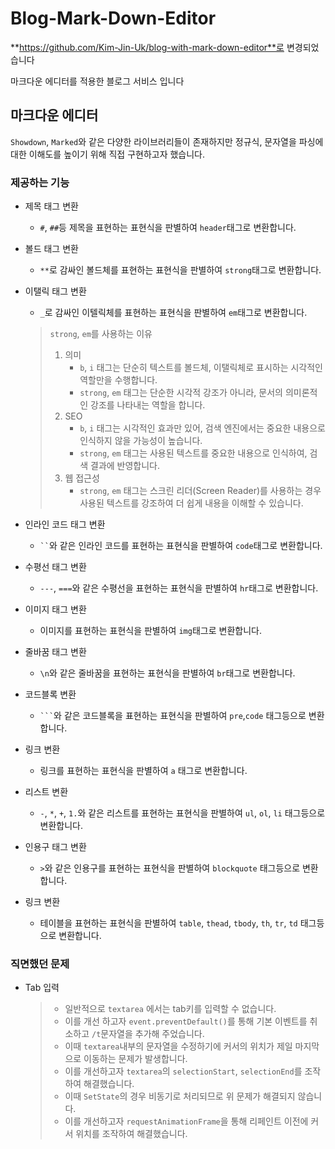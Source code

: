 # Blog-Mark-Down-Editor

**https://github.com/Kim-Jin-Uk/blog-with-mark-down-editor**로 변경되었습니다

 마크다운 에디터를 적용한 블로그 서비스 입니다
 
## 마크다운 에디터
`Showdown`, `Marked`와 같은 다양한 라이브러리들이 존재하지만 정규식, 문자열을 파싱에 대한 이해도를 높이기 위해 직접 구현하고자 했습니다.

### 제공하는 기능
- 제목 태그 변환
  * `#`, `##`등 제목을 표현하는 표현식을 판별하여 `header`태그로 변환합니다. 

- 볼드 태그 변환
  * `**`로 감싸인 볼드체를 표현하는 표현식을 판별하여 `strong`태그로 변환합니다. 

- 이탤릭 태그 변환
  * `_`로 감싸인 이텔릭체를 표현하는 표현식을 판별하여 `em`태그로 변환합니다. 

  > `strong`, `em`를 사용하는 이유
  >  1. 의미
  >     - `b`, `i` 태그는 단순히 텍스트를 볼드체, 이탤릭체로 표시하는 시각적인 역할만을 수행합니다.
  >     - `strong`, `em` 태그는 단순한 시각적 강조가 아니라, 문서의 의미론적인 강조를 나타내는 역할을 합니다.
  >  2. SEO
  >     - `b`, `i` 태그는 시각적인 효과만 있어, 검색 엔진에서는 중요한 내용으로 인식하지 않을 가능성이 높습니다.
  >     - `strong`, `em` 태그는 사용된 텍스트를 중요한 내용으로 인식하여, 검색 결과에 반영합니다.
  >  3. 웹 접근성
  >     - `strong`, `em` 태그는 스크린 리더(Screen Reader)를 사용하는 경우 사용된 텍스트를 강조하여 더 쉽게 내용을 이해할 수 있습니다.

- 인라인 코드 태그 변환
  * ` `` `와 같은 인라인 코드를 표현하는 표현식을 판별하여 `code`태그로 변환합니다. 
  
- 수평선 태그 변환
  * `---`, `===`와 같은 수평선을 표현하는 표현식을 판별하여 `hr`태그로 변환합니다. 
  
- 이미지 태그 변환
  * 이미지를 표현하는 표현식을 판별하여 `img`태그로 변환합니다. 
  
- 줄바꿈 태그 변환
  * `\n`와 같은 줄바꿈을 표현하는 표현식을 판별하여 `br`태그로 변환합니다. 

- 코드블록 변환
  * ` ``` `와 같은 코드블록을 표현하는 표현식을 판별하여 `pre`,`code` 태그등으로 변환합니다.
  
- 링크 변환
  * 링크를 표현하는 표현식을 판별하여 `a` 태그로 변환합니다. 
  
- 리스트 변환
  * `-`, `*`, `+`, `1.`와 같은 리스트를 표현하는 표현식을 판별하여 `ul`, `ol`, `li` 태그등으로 변환합니다.
  
- 인용구 태그 변환
  * `>`와 같은 인용구를 표현하는 표현식을 판별하여 `blockquote` 태그등으로 변환합니다.
  
- 링크 변환
  * 테이블을 표현하는 표현식을 판별하여 `table`, `thead`, `tbody`, `th`, `tr`, `td` 태그등으로 변환합니다. 

### 직면했던 문제
- Tab 입력
  > * 일반적으로 `textarea` 에서는 tab키를 입력할 수 없습니다.
  > * 이를 개선 하고자 `event.preventDefault()`를 통해 기본 이벤트를 취소하고 `/t`문자열을 추가해 주었습니다.
  > * 이때 `textarea`내부의 문자열을 수정하기에 커서의 위치가 제일 마지막으로 이동하는 문제가 발생합니다.
  > * 이를 개선하고자 `textarea`의 `selectionStart`, `selectionEnd`를 조작하여 해결했습니다.
  > * 이때 `SetState`의 경우 비동기로 처리되므로 위 문제가 해결되지 않습니다.
  > * 이를 개선하고자 `requestAnimationFrame`을 통해 리페인트 이전에 커서 위치를 조작하여 해결했습니다.
